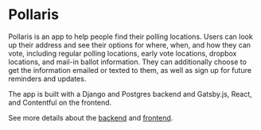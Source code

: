 # Pollaris

Pollaris is an app to help people find their polling locations. Users can look up their address and see their options for where, when, and how they can vote, including regular polling locations, early vote locations, dropbox locations, and mail-in ballot information. They can additionally choose to get the information emailed or texted to them, as well as sign up for future reminders and updates.

The app is built with a Django and Postgres backend and Gatsby.js, React, and Contentful on the frontend.

See more details about the [backend](backend) and [frontend](frontend).

